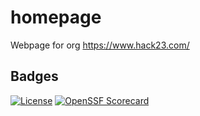 # homepage
Webpage for org https://www.hack23.com/

## Badges

[![License](https://img.shields.io/github/license/Hack23/homepage)](https://github.com/Hack23/homepage/raw/master/LICENSE) [![OpenSSF Scorecard](https://api.securityscorecards.dev/projects/github.com/Hack23/homepage/badge)](https://api.securityscorecards.dev/projects/github.com/Hack23/homepage)
